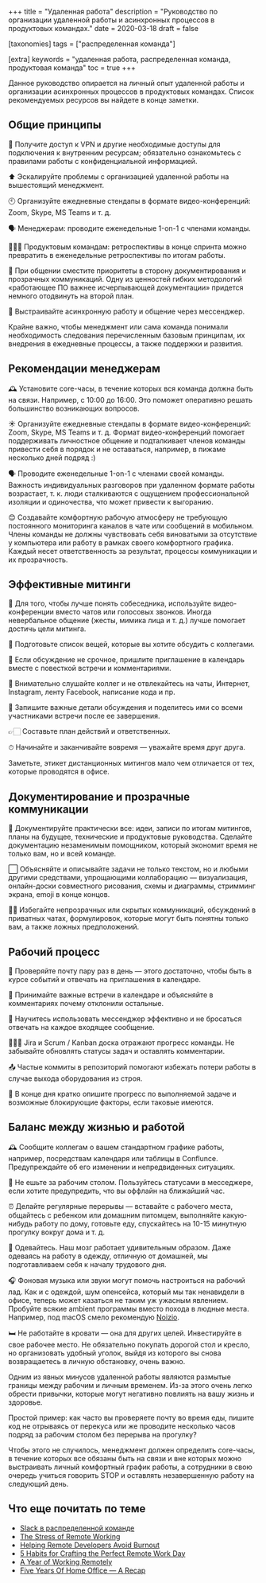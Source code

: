 +++
title = "Удаленная работа"
description = "Руководство по организации удаленной работы и асинхронных процессов в продуктовых командах."
date = 2020-03-18
draft = false

[taxonomies]
tags = ["распределенная команда"]

[extra]
keywords = "удаленная работа, распределенная команда, продуктовая команда"
toc = true
+++

Данное руководство опирается на личный опыт удаленной работы и организации асинхронных процессов
в продуктовых командах. Список рекомендуемых ресурсов вы найдете в конце заметки.

## Общие принципы

🔐 Получите доступ к VPN и другие необходимые доступы для подключения к внутренним
ресурсам; обязательно ознакомьтесь с правилами работы с конфиденциальной информацией.

⬆️ Эскалируйте проблемы с организацией удаленной работы на вышестоящий менеджмент.

🕙 Организуйте ежедневные стендапы в формате видео-конференций: Zoom, Skype, MS Teams и т. д.

🗣 Менеджерам: проводите еженедельные 1-on-1 с членами команды.

🙇🏼‍♂️ Продуктовым командам: ретроспективы в конце спринта можно превратить в еженедельные ретроспективы
по итогам работы.

📃 При общении сместите приоритеты в сторону документирования и прозрачных коммуникаций.
Одну из ценностей гибких методологий «работающее ПО важнее исчерпывающей документации» придется
немного отодвинуть на второй план.

💬 Выстраивайте асинхронную работу и общение через мессенджер.

Крайне важно, чтобы менеджмент или сама команда понимали необходимость следования перечисленным
базовым принципам, их внедрения в ежедневные процессы, а также поддержки и развития.

## Рекомендации менеджерам

🕰 Установите core-часы, в течение которых вся команда должна быть на связи. Например, с 10:00 до 16:00.
Это поможет оперативно решать большинство возникающих вопросов.

☀️ Организуйте ежедневные стендапы в формате видео-конференций: Zoom, Skype, MS Teams и т. д.
Формат видео-конференций помогает поддерживать личностное общение и подталкивает членов команды
привести себя в порядок и не оставаться, например, в пижаме несколько дней подряд :)

🗣 Проводите еженедельные 1-on-1 с членами своей команды. Важность индивидуальных разговоров при
удаленном формате работы возрастает, т. к. люди сталкиваются с ощущением профессиональной изоляции
и одиночества, что может привести к выгоранию.

😊 Создавайте комфортную рабочую атмосферу не требующую постоянного мониторинга каналов в чате или
сообщений в мобильном. Члены команды не должны чувствовать себя виноватыми за отсутствие у компьютера
или работу в рамках своего комфортного графика. Каждый несет ответственность за результат, процессы
коммуникации и их прозрачность.

## Эффективные митинги

🎥 Для того, чтобы лучше понять собеседника, используйте видео-конференции вместо чатов или голосовых
звонков. Иногда невербальное общение (жесты, мимика лица и т. д.) лучше помогает достичь цели митинга.

📝 Подготовьте список вещей, которые вы хотите обсудить с коллегами.

📅 Если обсуждение не срочное, пришлите приглашение в календарь вместе с повесткой встречи и комментариями.

📵 Внимательно слушайте коллег и не отвлекайтесь на чаты, Интернет, Instagram, ленту Facebook, написание кода и пр.

📝 Запишите важные детали обсуждения и поделитесь ими со всеми участниками встречи после ее завершения.

👉🏻 Составьте план действий и ответственных.

⏱ Начинайте и заканчивайте вовремя — уважайте время друг друга.

Заметьте, этикет дистанционных митингов мало чем отличается от тех, которые проводятся в офисе.

## Документирование и прозрачные коммуникации

📃 Документируйте практически все: идеи, записи по итогам митингов, планы на будущее, технические
и продуктовые руководства. Сделайте документацию незаменимым помощником, который экономит время не
только вам, но и всей команде.

⬜️ Объясняйте и описывайте задачи не только текстом, но и любыми другими средствами, упрощающими
коллаборацию — визуализация, онлайн-доски совместного рисования, схемы и диаграммы, стримминг экрана,
emoji в конце концов.

✋🏻 Избегайте непрозрачных или скрытых коммуникаций, обсуждений в приватных чатах, формулировок,
которые могут быть понятны только вам, а также ложных предположений.

## Рабочий процесс

💌 Проверяйте почту пару раз в день — этого достаточно, чтобы быть в курсе событий и отвечать
на приглашения в календаре.

📆 Принимайте важные встречи в календаре и объясняйте в комментариях почему отклонили остальные.

💬 Научитесь использовать мессенджер эффективно и не бросаться отвечать на каждое входящее сообщение.

👨🏼‍💻 Jira и Scrum / Kanban доска отражают прогресс команды. Не забывайте обновлять статусы задач и
оставлять комментарии.

📤 Частые коммиты в репозиторий помогают избежать потери работы в случае выхода оборудования из строя.

🌃 В конце дня кратко опишите прогресс по выполняемой задаче и возможные блокирующие факторы,
если таковые имеются.

## Баланс между жизнью и работой

🕰 Сообщите коллегам о вашем стандартном графике работы, например, посредствам календаря или
таблицы в Conflunce. Предупреждайте об его изменении и непредвиденных ситуациях.

🍜 Не ешьте за рабочим столом. Пользуйтесь статусами в месседжере, если хотите предупредить,
что вы оффлайн на ближайший час.

⏰ Делайте регулярные перерывы — вставайте с рабочего места, общайтесь с ребенком или домашним
питомцем, выполняйте какую-нибудь работу по дому, готовьте еду, спускайтесь на 10-15 минутную
прогулку вокруг дома и т. д.

👔 Одевайтесь. Наш мозг работает удивительным образом. Даже одеваясь на работу в одежду, отличную
от домашней, мы подготавливаем себя к началу трудового дня.

🎧 Фоновая музыка или звуки могут помочь настроиться на рабочий лад. Как и с одеждой, шум опенсейса,
который мы так ненавидели в офисе, теперь может казаться не таким уж ужасным явлением. Пробуйте
всякие ambient программы вместо похода в людные места. Например, под macOS смело рекомендую
[Noizio](https://noiz.io/).

🛏 Не работайте в кровати — она для других целей. Инвестируйте в свое рабочее место.
Не обязательно покупать дорогой стол и кресло, но организовать удобный уголок, выйдя из которого
вы снова возвращаетесь в личную обстановку, очень важно.

Одним из явных минусов удаленной работы являются размытые границы между рабочим и личным временем.
Из-за этого очень легко обрести привычки, которые могут негативно повлиять на вашу жизнь и здоровье.

Простой пример: как часто вы проверяете почту во время еды, пишите код не отрываясь от перекуса или
же проводите несколько часов подряд за рабочим столом без перерыва на прогулку?

Чтобы этого не случилось, менеджмент должен определить core-часы, в течение которых все обязаны
быть на связи и вне которых можно выстраивать личный комфортный график работы, а сотрудники в свою
очередь учиться говорить STOP и оставлять незавершенную работу на следующий день.

## Что еще почитать по теме

- [Slack в распределенной команде](https://akrisanov.ru/all/slack/)
- [The Stress of Remote Working](https://hackernoon.com/the-stress-of-remote-working-38be5bdcf4da)
- [Helping Remote Developers Avoid Burnout](https://blog.digitalocean.com/avoiding-burnout/)
- [5 Habits for Crafting the Perfect Remote Work Day](https://doist.com/blog/remote-work-habits/)
- [A Year of Working Remotely](https://mikeindustries.com/blog/archive/2019/08/a-year-of-working-remotely)
- [Five Years Of Home Office — A Recap](https://spinscale.de/posts/2018-05-08-five-years-homeoffice.html)
